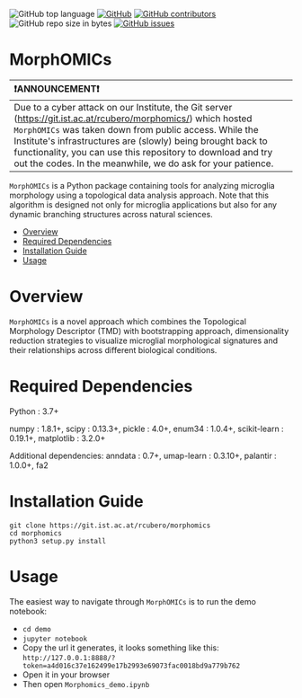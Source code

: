 ![GitHub top language](https://img.shields.io/github/languages/top/siegert-lab/MorphOMICs.svg?style=for-the-badge)
[![GitHub](https://img.shields.io/github/license/siegert-lab/MorphOMICs.svg?style=for-the-badge)](https://github.com/siegert-lab/MorphOMICs/blob/master/license.txt)
[![GitHub contributors](https://img.shields.io/github/contributors/siegert-lab/MorphOMICs.svg?style=for-the-badge)](https://github.com/siegert-lab/MorphOMICs/graphs/contributors)
![GitHub repo size in bytes](https://img.shields.io/github/repo-size/siegert-lab/MorphOMICs.svg?style=for-the-badge)
[![GitHub issues](https://img.shields.io/github/issues/siegert-lab/MorphOMICs.svg?style=for-the-badge)](https://github.com/siegert-lab/MorphOMICs/issues)

# MorphOMICs


| ❗ANNOUNCEMENT❗  |
|:------------------|
| Due to a cyber attack on our Institute, the Git server (https://git.ist.ac.at/rcubero/morphomics/) which hosted `MorphOMICs` was taken down from public access. While the Institute's infrastructures are (slowly) being brought back to functionality, you can use this repository to download and try out the codes. In the meanwhile, we do ask for your patience. |                                    


`MorphOMICs` is a Python package containing tools for analyzing microglia morphology using a topological data analysis approach. Note that this algorithm is designed not only for microglia applications but also for any dynamic branching structures across natural sciences.

- [Overview](#overview)
- [Required Dependencies](#required-dependencies)
- [Installation Guide](#installation-guide)
- [Usage](#usage)

# Overview
`MorphOMICs` is a novel approach which combines the Topological Morphology Descriptor (TMD) with bootstrapping approach, dimensionality reduction strategies to visualize microglial morphological signatures and their relationships across different biological conditions.


# Required Dependencies
Python : 3.7+

numpy : 1.8.1+, scipy : 0.13.3+, pickle : 4.0+, enum34 : 1.0.4+, scikit-learn : 0.19.1+, matplotlib : 3.2.0+

Additional dependencies:
anndata : 0.7+, umap-learn : 0.3.10+, palantir : 1.0.0+, fa2

# Installation Guide
```
git clone https://git.ist.ac.at/rcubero/morphomics
cd morphomics
python3 setup.py install
```

# Usage
The easiest way to navigate through `MorphOMICs` is to run the demo notebook:
  - `cd demo`
  - `jupyter notebook`
  - Copy the url it generates, it looks something like this: `http://127.0.0.1:8888/?token=a4d016c37e162499e17b2993e69073fac0018bd9a779b762`
  - Open it in your browser
  - Then open `Morphomics_demo.ipynb`
